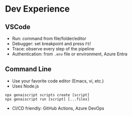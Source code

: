 # Dev Experience

## VSCode 

- Run: command from file/folder/editor
- Debugger: set breakpoint and press `F5`!
- Trace: observe every step of the pipeline
- Authentication: from `.env` file or environment, Azure Entra

## Command Line

- Use your favorite code editor (Emacs, vi, etc.)
- Uses Node.js

```
npx genaiscript scripts create [script]
npx genaiscript run [script] [...files]
```

- CI/CD  friendly: GitHub Actions, Azure DevOps
